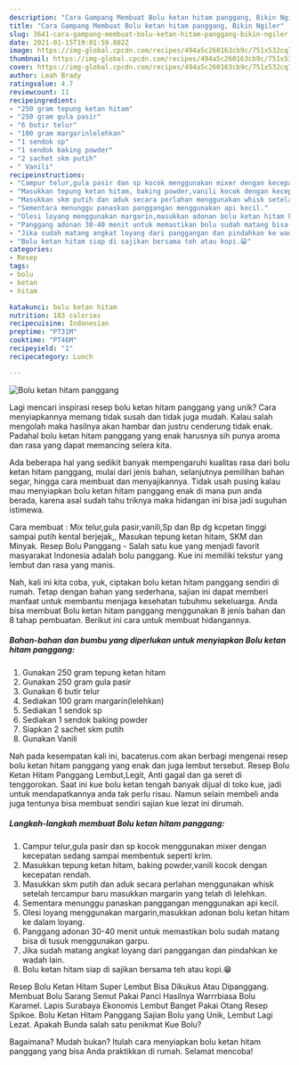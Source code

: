 ```yaml
---
description: "Cara Gampang Membuat Bolu ketan hitam panggang, Bikin Ngiler"
title: "Cara Gampang Membuat Bolu ketan hitam panggang, Bikin Ngiler"
slug: 3641-cara-gampang-membuat-bolu-ketan-hitam-panggang-bikin-ngiler
date: 2021-01-15T19:01:59.802Z
image: https://img-global.cpcdn.com/recipes/494a5c260163cb9c/751x532cq70/bolu-ketan-hitam-panggang-foto-resep-utama.jpg
thumbnail: https://img-global.cpcdn.com/recipes/494a5c260163cb9c/751x532cq70/bolu-ketan-hitam-panggang-foto-resep-utama.jpg
cover: https://img-global.cpcdn.com/recipes/494a5c260163cb9c/751x532cq70/bolu-ketan-hitam-panggang-foto-resep-utama.jpg
author: Leah Brady
ratingvalue: 4.7
reviewcount: 11
recipeingredient:
- "250 gram tepung ketan hitam"
- "250 gram gula pasir"
- "6 butir telur"
- "100 gram margarinlelehkan"
- "1 sendok sp"
- "1 sendok baking powder"
- "2 sachet skm putih"
- " Vanili"
recipeinstructions:
- "Campur telur,gula pasir dan sp kocok menggunakan mixer dengan kecepatan sedang sampai membentuk seperti krim."
- "Masukkan tepung ketan hitam, baking powder,vanili kocok dengan kecepatan rendah."
- "Masukkan skm putih dan aduk secara perlahan menggunakan whisk setelah tercampur baru masukkan margarin yang telah di lelehkan."
- "Sementara menunggu panaskan panggangan menggunakan api kecil."
- "Olesi loyang menggunakan margarin,masukkan adonan bolu ketan hitam ke dalam loyang."
- "Panggang adonan 30-40 menit untuk memastikan bolu sudah matang bisa di tusuk menggunakan garpu."
- "Jika sudah matang angkat loyang dari panggangan dan pindahkan ke wadah lain."
- "Bolu ketan hitam siap di sajikan bersama teh atau kopi.😁"
categories:
- Resep
tags:
- bolu
- ketan
- hitam

katakunci: bolu ketan hitam 
nutrition: 183 calories
recipecuisine: Indonesian
preptime: "PT31M"
cooktime: "PT46M"
recipeyield: "1"
recipecategory: Lunch

---
```



![Bolu ketan hitam panggang](https://img-global.cpcdn.com/recipes/494a5c260163cb9c/751x532cq70/bolu-ketan-hitam-panggang-foto-resep-utama.jpg)

Lagi mencari inspirasi resep bolu ketan hitam panggang yang unik? Cara menyiapkannya memang tidak susah dan tidak juga mudah. Kalau salah mengolah maka hasilnya akan hambar dan justru cenderung tidak enak. Padahal bolu ketan hitam panggang yang enak harusnya sih punya aroma dan rasa yang dapat memancing selera kita.

Ada beberapa hal yang sedikit banyak mempengaruhi kualitas rasa dari bolu ketan hitam panggang, mulai dari jenis bahan, selanjutnya pemilihan bahan segar, hingga cara membuat dan menyajikannya. Tidak usah pusing kalau mau menyiapkan bolu ketan hitam panggang enak di mana pun anda berada, karena asal sudah tahu triknya maka hidangan ini bisa jadi suguhan istimewa.

Cara membuat : Mix telur,gula pasir,vanili,Sp dan Bp dg kcpetan tinggi sampai putih kental berjejak,, Masukan tepung ketan hitam, SKM dan Minyak. Resep Bolu Panggang - Salah satu kue yang menjadi favorit masyarakat Indonesia adalah bolu panggang. Kue ini memiliki tekstur yang lembut dan rasa yang manis.


Nah, kali ini kita coba, yuk, ciptakan bolu ketan hitam panggang sendiri di rumah. Tetap dengan bahan yang sederhana, sajian ini dapat memberi manfaat untuk membantu menjaga kesehatan tubuhmu sekeluarga. Anda bisa membuat Bolu ketan hitam panggang menggunakan 8 jenis bahan dan 8 tahap pembuatan. Berikut ini cara untuk membuat hidangannya.

<!--inarticleads1-->

##### Bahan-bahan dan bumbu yang diperlukan untuk menyiapkan Bolu ketan hitam panggang:

1. Gunakan 250 gram tepung ketan hitam
1. Gunakan 250 gram gula pasir
1. Gunakan 6 butir telur
1. Sediakan 100 gram margarin(lelehkan)
1. Sediakan 1 sendok sp
1. Sediakan 1 sendok baking powder
1. Siapkan 2 sachet skm putih
1. Gunakan  Vanili


Nah pada kesempatan kali ini, bacaterus.com akan berbagi mengenai resep bolu ketan hitam panggang yang enak dan juga lembut tersebut. Resep Bolu Ketan Hitam Panggang Lembut,Legit, Anti gagal dan ga seret di tenggorokan. Saat ini kue bolu ketan tengah banyak dijual di toko kue, jadi untuk mendapatkannya anda tak perlu risau. Namun selain membeli anda juga tentunya bisa membuat sendiri sajian kue lezat ini dirumah. 

<!--inarticleads2-->

##### Langkah-langkah membuat Bolu ketan hitam panggang:

1. Campur telur,gula pasir dan sp kocok menggunakan mixer dengan kecepatan sedang sampai membentuk seperti krim.
1. Masukkan tepung ketan hitam, baking powder,vanili kocok dengan kecepatan rendah.
1. Masukkan skm putih dan aduk secara perlahan menggunakan whisk setelah tercampur baru masukkan margarin yang telah di lelehkan.
1. Sementara menunggu panaskan panggangan menggunakan api kecil.
1. Olesi loyang menggunakan margarin,masukkan adonan bolu ketan hitam ke dalam loyang.
1. Panggang adonan 30-40 menit untuk memastikan bolu sudah matang bisa di tusuk menggunakan garpu.
1. Jika sudah matang angkat loyang dari panggangan dan pindahkan ke wadah lain.
1. Bolu ketan hitam siap di sajikan bersama teh atau kopi.😁


Resep Bolu Ketan Hitam Super Lembut Bisa Dikukus Atau Dipanggang. Membuat Bolu Sarang Semut Pakai Panci Hasilnya Warrrbiasa Bolu Karamel. Lapis Surabaya Ekonomis Lembut Banget Pakai Otang Resep Spikoe. Bolu Ketan Hitam Panggang Sajian Bolu yang Unik, Lembut Lagi Lezat. Apakah Bunda salah satu penikmat Kue Bolu? 

Bagaimana? Mudah bukan? Itulah cara menyiapkan bolu ketan hitam panggang yang bisa Anda praktikkan di rumah. Selamat mencoba!
